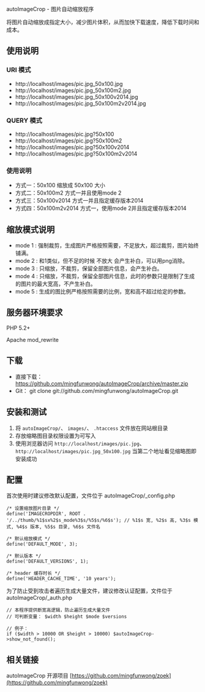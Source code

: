 autoImageCrop - 图片自动缩放程序

将图片自动缩放成指定大小，减少图片体积，从而加快下载速度，降低下载时间和成本。

## 使用说明
### URI 模式
- http://localhost/images/pic.jpg_50x100.jpg
- http://localhost/images/pic.jpg_50x100m2.jpg
- http://localhost/images/pic.jpg_50x100v2014.jpg
- http://localhost/images/pic.jpg_50x100m2v2014.jpg

### QUERY 模式
- http://localhost/images/pic.jpg?50x100
- http://localhost/images/pic.jpg?50x100m2
- http://localhost/images/pic.jpg?50x100v2014
- http://localhost/images/pic.jpg?50x100m2v2014

### 使用说明
- 方式一：50x100 缩放成 50x100 大小
- 方式二：50x100m2 方式一并且使用mode 2
- 方式三：50x100v2014 方式一并且指定缓存版本2014
- 方式四：50x100m2v2014 方式一，使用mode 2并且指定缓存版本2014

## 缩放模式说明
- mode 1 : 强制裁剪，生成图片严格按照需要，不足放大，超过裁剪，图片始终铺满。
- mode 2 : 和1类似，但不足的时候 不放大 会产生补白，可以用png消除。
- mode 3 : 只缩放，不裁剪，保留全部图片信息，会产生补白。
- mode 4 : 只缩放，不裁剪，保留全部图片信息，此时的参数只是限制了生成的图片的最大宽高，不产生补白。
- mode 5 : 生成的图比例严格按照需要的比例，宽和高不超过给定的参数。

## 服务器环境要求

PHP 5.2+

Apache mod_rewrite

## 下载
- 直接下载： https://github.com/mingfunwong/autoImageCrop/archive/master.zip
- Git： git clone git://github.com/mingfunwong/autoImageCrop.git

## 安装和测试
1. 将 `autoImageCrop/`、 `images/`、 `.htaccess` 文件放在网站根目录
2. 存放缩略图目录权限设置为可写入
3. 使用浏览器访问 `http://localhost/images/pic.jpg`、 `http://localhost/images/pic.jpg_50x100.jpg` 当第二个地址看见缩略图即安装成功

## 配置
首次使用时建议修改默认配置，文件位于 autoImageCrop/_config.php

	/* 设置缩放图片目录 */
	define('IMAGECROPDIR', ROOT . '/../thumb/%1$sx%2$s_mode%3$s/%5$s/%6$s'); // %1$s 宽, %2$s 高, %3$s 模式, %4$s 版本, %5$s 目录, %6$s 文件名
	
	/* 默认缩放模式 */
	define('DEFAULT_MODE', 3);
	
	/* 默认版本 */
	define('DEFAULT_VERSIONS', 1);
	
	/* header 缓存时长 */
	define('HEADER_CACHE_TIME', '10 years');


为了防止受到攻击者遍历生成大量文件，建议修改认证配置，文件位于 autoImageCrop/_auth.php

	// 本程序提供断宽高逻辑，防止遍历生成大量文件
	// 可判断变量： $width $height $mode $versions
	
	// 例子：
	if ($width > 10000 OR $height > 10000) $autoImageCrop->show_not_found();

## 相关链接
autoImageCrop 开源项目 [https://github.com/mingfunwong/zoek](https://github.com/mingfunwong/zoek)
